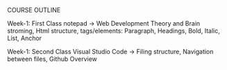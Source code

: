 COURSE OUTLINE

Week-1: First Class
notepad -> 
Web Development Theory and Brain stroming, Html structure, tags/elements: Paragraph, Headings, Bold, Italic, List, Anchor

Week-1: Second Class
Visual Studio Code -> 
Filing structure, Navigation between files, Github Overview
